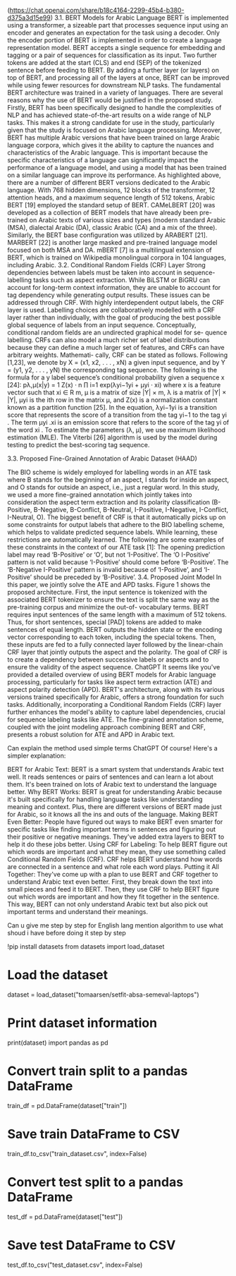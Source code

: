 (https://chat.openai.com/share/b18c4164-2299-45b4-b380-d375a3d15e99)
3.1. BERT Models for Arabic Language
BERT is implemented using a transformer, a sizeable part that processes sequence
input using an encoder and generates an expectation for the task using a decoder. Only
the encoder portion of BERT is implemented in order to create a language representation
model. BERT accepts a single sequence for embedding and tagging or a pair of sequences
for classification as its input. Two further tokens are added at the start (CLS) and end (SEP)
of the tokenized sentence before feeding to BERT. By adding a further layer (or layers)
on top of BERT, and processing all of the layers at once, BERT can be improved while
using fewer resources for downstream NLP tasks. The fundamental BERT architecture was
trained in a variety of languages.
There are several reasons why the use of BERT would be justified in the proposed
study. Firstly, BERT has been specifically designed to handle the complexities of NLP
and has achieved state-of-the-art results on a wide range of NLP tasks. This makes it a
strong candidate for use in the study, particularly given that the study is focused on Arabic
language processing. Moreover, BERT has multiple Arabic versions that have been trained
on large Arabic language corpora, which gives it the ability to capture the nuances and
characteristics of the Arabic language. This is important because the specific characteristics
of a language can significantly impact the performance of a language model, and using a
model that has been trained on a similar language can improve its performance.
As highlighted above, there are a number of different BERT versions dedicated to the
Arabic language. With 768 hidden dimensions, 12 blocks of the transformer, 12 attention
heads, and a maximum sequence length of 512 tokens, Arabic BERT [19] employed the
standard setup of BERT. CAMeLBERT [20] was developed as a collection of BERT models
that have already been pre-trained on Arabic texts of various sizes and types (modern
standard Arabic (MSA), dialectal Arabic (DA), classic Arabic (CA) and a mix of the three).
Similarly, the BERT base configuration was utilized by ARABERT [21]. MARBERT [22]
is another large masked and pre-trained language model focused on both MSA and DA.
mBERT [7] is a multilingual extension of BERT, which is trained on Wikipedia monolingual
corpora in 104 languages, including Arabic.
3.2. Conditional Random Fields (CRF) Layer
Strong dependencies between labels must be taken into account in sequence-labelling
tasks such as aspect extraction. While BiLSTM or BiGRU can account for long-term context
information, they are unable to account for tag dependency while generating output results.
These issues can be addressed through CRF. With highly interdependent output labels, the
CRF layer is used. Labelling choices are collaboratively modelled with a CRF layer rather
than individually, with the goal of producing the best possible global sequence of labels
from an input sequence.
Conceptually, conditional random fields are an undirected graphical model for se-
quence labelling. CRFs can also model a much richer set of label distributions because they
can define a much larger set of features, and CRFs can have arbitrary weights. Mathemati-
cally, CRF can be stated as follows. Following [1,23], we denote by X = (x1, x2, . . . , xN) a
given input sequence, and by Y = (y1, y2, . . . , yN) the corresponding tag sequence.
The following is the formula for a y label sequence’s conditional probability given a
sequence x [24]:
pλ,µ(x|y) = 1
Z(x)
·
n
∏
i=1
exp(λyi−1yi + µyi
· xi)
where x is a feature vector such that xi ∈ R
m, µ is a matrix of size |Y| × m, λ is a matrix of
|Y| × |Y|, µyi
is the ith row in the matrix µ, and Z(x) is a normalization constant known
as a partition function [25]. In the equation, λyi−1yi
is a transition score that represents the
score of a transition from the tag yi−1
to the tag yi
. The term µyi
.xi
is an emission score that
refers to the score of the tag yi of the word xi
. To estimate the parameters (λ, µ), we use maximum likelihood estimation (MLE). The Viterbi [26] algorithm is used by the model
during testing to predict the best-scoring tag sequence.

3.3. Proposed Fine-Grained Annotation of Arabic Dataset (HAAD)

The BIO scheme is widely employed for labelling words in an ATE task where B stands
for the beginning of an aspect, I stands for inside an aspect, and O stands for outside an
aspect, i.e., just a regular word. In this study, we used a more fine-grained annotation which
jointly takes into consideration the aspect term extraction and its polarity classification
(B-Positive, B-Negative, B-Conflict, B-Neutral, I-Positive, I-Negative, I-Conflict, I-Neutral,
O). The biggest benefit of CRF is that it automatically picks up on some constraints for
output labels that adhere to the BIO labelling scheme, which helps to validate predicted
sequence labels. While learning, these restrictions are automatically learned. The following
are some examples of these constraints in the context of our ATE task [1]: The opening
prediction label may read ‘B-Positive’ or ‘O’, but not ‘I-Positive’. The ‘O I-Positive’ pattern
is not valid because ‘I-Positive’ should come before ‘B-Positive’. The ‘B-Negative I-Positive’
pattern is invalid because of ‘I-Positive’, and ‘I-Positive’ should be preceded by ‘B-Positive’.
3.4. Proposed Joint Model
In this paper, we jointly solve the ATE and APD tasks. Figure 1 shows the proposed
architecture. First, the input sentence is tokenized with the associated BERT tokenizer to
ensure the text is split the same way as the pre-training corpus and minimize the out-of-
vocabulary terms. BERT requires input sentences of the same length with a maximum of
512 tokens. Thus, for short sentences, special [PAD] tokens are added to make sentences of
equal length. BERT outputs the hidden state or the encoding vector corresponding to each
token, including the special tokens. Then, these inputs are fed to a fully connected layer
followed by the linear-chain CRF layer that jointly outputs the aspect and the polarity. The
goal of CRF is to create a dependency between successive labels or aspects and to ensure
the validity of the aspect sequence.
ChatGPT
It seems like you've provided a detailed overview of using BERT models for Arabic language processing, particularly for tasks like aspect term extraction (ATE) and aspect polarity detection (APD). BERT's architecture, along with its various versions trained specifically for Arabic, offers a strong foundation for such tasks. Additionally, incorporating a Conditional Random Fields (CRF) layer further enhances the model's ability to capture label dependencies, crucial for sequence labeling tasks like ATE. The fine-grained annotation scheme, coupled with the joint modeling approach combining BERT and CRF, presents a robust solution for ATE and APD in Arabic text.

Can explain the method used simple terms
ChatGPT
Of course! Here's a simpler explanation:

BERT for Arabic Text: BERT is a smart system that understands Arabic text well. It reads sentences or pairs of sentences and can learn a lot about them. It's been trained on lots of Arabic text to understand the language better.
Why BERT Works: BERT is great for understanding Arabic because it's built specifically for handling language tasks like understanding meaning and context. Plus, there are different versions of BERT made just for Arabic, so it knows all the ins and outs of the language.
Making BERT Even Better: People have figured out ways to make BERT even smarter for specific tasks like finding important terms in sentences and figuring out their positive or negative meanings. They've added extra layers to BERT to help it do these jobs better.
Using CRF for Labeling: To help BERT figure out which words are important and what they mean, they use something called Conditional Random Fields (CRF). CRF helps BERT understand how words are connected in a sentence and what role each word plays.
Putting it All Together: They've come up with a plan to use BERT and CRF together to understand Arabic text even better. First, they break down the text into small pieces and feed it to BERT. Then, they use CRF to help BERT figure out which words are important and how they fit together in the sentence. This way, BERT can not only understand Arabic text but also pick out important terms and understand their meanings.


Can u give me step by step
for English lang 
mention algorithm to use
what shoud i have before doing it
step by step


!pip install datasets
from datasets import load_dataset

# Load the dataset
dataset = load_dataset("tomaarsen/setfit-absa-semeval-laptops")

# Print dataset information
print(dataset)
import pandas as pd

# Convert train split to a pandas DataFrame
train_df = pd.DataFrame(dataset["train"])

# Save train DataFrame to CSV
train_df.to_csv("train_dataset.csv", index=False)

# Convert test split to a pandas DataFrame
test_df = pd.DataFrame(dataset["test"])

# Save test DataFrame to CSV
test_df.to_csv("test_dataset.csv", index=False)
